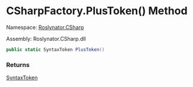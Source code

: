 # CSharpFactory\.PlusToken\(\) Method

Namespace: [Roslynator.CSharp](../../README.md)

Assembly: Roslynator\.CSharp\.dll

```csharp
public static SyntaxToken PlusToken()
```

### Returns

[SyntaxToken](https://docs.microsoft.com/en-us/dotnet/api/microsoft.codeanalysis.syntaxtoken)


